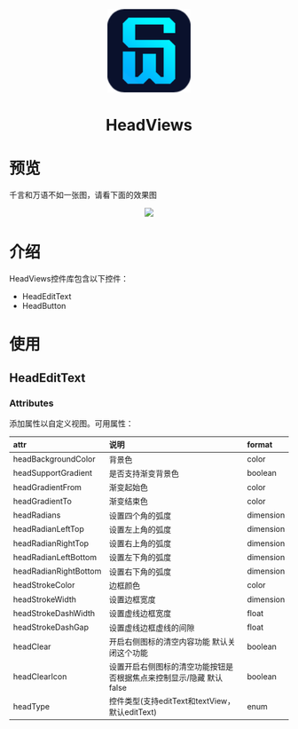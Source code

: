 <div align=center>    
    <img src="https://github.com/headwww/HeadViews/blob/main/app/src/main/res/drawable/app_logo.png" width="150">    
    <center><h1>HeadViews</h1></center> 
</div>

# 预览
千言和万语不如一张图，请看下面的效果图
<div align=center>  
<img src="https://github.com/headwww/HeadViews/blob/main/screenshot/20220609_162323.gif?raw=true">    
</div>

# 介绍
HeadViews控件库包含以下控件： 
- HeadEditText
- HeadButton

# 使用
## HeadEditText

### Attributes
添加属性以自定义视图。可用属性：

| attr                  | 说明                                                         | format    |
| :-------------------- | :----------------------------------------------------------- | :-------- |
| headBackgroundColor   | 背景色                                                       | color     |
| headSupportGradient   | 是否支持渐变背景色                                           | boolean   |
| headGradientFrom      | 渐变起始色                                                   | color     |
| headGradientTo        | 渐变结束色                                                   | color     |
| headRadians           | 设置四个角的弧度                                             | dimension |
| headRadianLeftTop     | 设置左上角的弧度                                             | dimension |
| headRadianRightTop    | 设置右上角的弧度                                             | dimension |
| headRadianLeftBottom  | 设置左下角的弧度                                             | dimension |
| headRadianRightBottom | 设置右下角的弧度                                             | dimension |
| headStrokeColor       | 边框颜色                                                     | color     |
| headStrokeWidth       | 设置边框宽度                                                 | dimension |
| headStrokeDashWidth   | 设置虚线边框宽度                                             | float     |
| headStrokeDashGap     | 设置虚线边框虚线的间隙                                       | float     |
| headClear             | 开启右侧图标的清空内容功能 默认关闭这个功能                  | boolean   |
| headClearIcon         | 设置开启右侧图标的清空功能按钮是否根据焦点来控制显示/隐藏 默认false | boolean   |
| headType              | 控件类型(支持editText和textView，默认editText)               | enum      |



 
